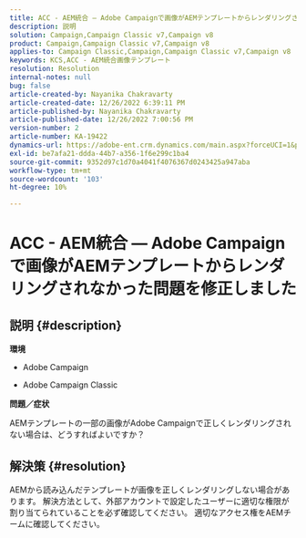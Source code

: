 ```yaml
---
title: ACC - AEM統合 — Adobe Campaignで画像がAEMテンプレートからレンダリングされなかった問題を修正しました
description: 説明
solution: Campaign,Campaign Classic v7,Campaign v8
product: Campaign,Campaign Classic v7,Campaign v8
applies-to: Campaign Classic,Campaign,Campaign Classic v7,Campaign v8
keywords: KCS,ACC - AEM統合画像テンプレート
resolution: Resolution
internal-notes: null
bug: false
article-created-by: Nayanika Chakravarty
article-created-date: 12/26/2022 6:39:11 PM
article-published-by: Nayanika Chakravarty
article-published-date: 12/26/2022 7:00:56 PM
version-number: 2
article-number: KA-19422
dynamics-url: https://adobe-ent.crm.dynamics.com/main.aspx?forceUCI=1&pagetype=entityrecord&etn=knowledgearticle&id=80e87c93-4c85-ed11-81ac-6045bd006b4b
exl-id: be7afa21-ddda-44b7-a356-1f6e299c1ba4
source-git-commit: 9352d97c1d70a4041f4076367d0243425a947aba
workflow-type: tm+mt
source-wordcount: '103'
ht-degree: 10%

---
```


# ACC - AEM統合 — Adobe Campaignで画像がAEMテンプレートからレンダリングされなかった問題を修正しました

## 説明 {#description}


<b>環境</b>

- Adobe Campaign

- Adobe Campaign Classic

<b>問題／症状</b>

AEMテンプレートの一部の画像がAdobe Campaignで正しくレンダリングされない場合は、どうすればよいですか？


## 解決策 {#resolution}


AEMから読み込んだテンプレートが画像を正しくレンダリングしない場合があります。 解決方法として、外部アカウントで設定したユーザーに適切な権限が割り当てられていることを必ず確認してください。 適切なアクセス権をAEMチームに確認してください。
